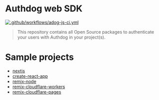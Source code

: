 # Authdog web SDK

[![.github/workflows/adog-js-ci.yml](https://github.com/authdog/web-oss/actions/workflows/adog-js-ci.yml/badge.svg)](https://github.com/authdog/web-oss/actions/workflows/adog-js-ci.yml)

> This repository contains all Open Source packages to authenticate your users with Authdog in your project(s).

# Sample projects

- [nextjs](playground/nextjs)
- [create-react-app](playground/cra)
- [remix-node](playground/remix-node)
- [remix-cloudflare-workers](playground/remix-cf-workers)
- [remix-cloudflare-pages](playground/remix-cf-pages)
